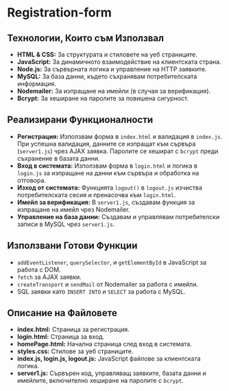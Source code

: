 # Registration-form

## Технологии, Които съм Използвал

- **HTML & CSS:** За структурата и стиловете на уеб страниците.
- **JavaScript:** За динамичното взаимодействие на клиентската страна.
- **Node.js:** За сървърната логика и управление на HTTP заявките.
- **MySQL:** За база данни, където съхранявам потребителската информация.
- **Nodemailer:** За изпращане на имейли (в случая за верификация).
- **Bcrypt:** За хеширане на паролите за повишена сигурност.

## Реализирани Функционалности

- **Регистрация:** Използвам форма в `index.html` и валидация в `index.js`. При успешна валидация, данните се изпращат към сървъра (`server1.js`) чрез AJAX заявка. Паролите се хешират с `bcrypt` преди съхранение в базата данни.
- **Вход в системата:** Използвам форма в `login.html` и логика в `login.js` за изпращане на данни към сървъра и обработка на отговора.
- **Изход от системата:** Функцията `logout()` в `logout.js` изчиства потребителската сесия и пренасочва към `login.html`.
- **Имейл за верификация:** В `server1.js`, създавам функция за изпращане на имейл чрез Nodemailer.
- **Управление на база данни:** Създавам и управлявам потребителски записи в MySQL чрез `server1.js`.

## Използвани Готови Функции

- `addEventListener`, `querySelector`, и `getElementById` в JavaScript за работа с DOM.
- `fetch` за AJAX заявки.
- `createTransport` и `sendMail` от Nodemailer за работа с имейли.
- SQL заявки като `INSERT INTO` и `SELECT` за работа с MySQL.

## Описание на Файловете

- **index.html:** Страница за регистрация.
- **login.html:** Страница за вход.
- **homePage.html:** Начална страница след вход в системата.
- **styles.css:** Стилове за уеб страниците.
- **index.js, login.js, logout.js:** JavaScript файлове за клиентската логика.
- **server1.js:** Сървърен код, управляващ заявките, базата данни и имейлите, включително хеширане на паролите с `bcrypt`.
